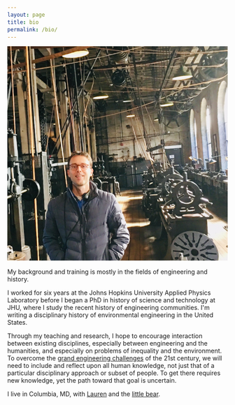 ```yaml
---
layout: page
title: bio
permalink: /bio/
---
```


![](/assets/ryan.jpg)

My background and training is mostly in the fields of engineering and history.

I worked for six years at the Johns Hopkins University Applied Physics Laboratory before I began a PhD in history of science and technology at JHU, where I study the recent history of engineering communities. I'm writing a disciplinary history of environmental engineering in the United States.

Through my teaching and research, I hope to encourage interaction between existing disciplines, especially between engineering and the humanities, and especially on problems of inequality and the environment. To overcome the [grand engineering challenges](http://www.engineeringchallenges.org/challenges.aspx) of the 21st century, we will need to include and reflect upon all human knowledge, not just that of a particular disciplinary approach or subset of people. To get there requires new knowledge, yet the path toward that goal is uncertain.

I live in Columbia, MD, with [Lauren](https://www.irismusicproject.com/team) and the [little bear](/assets/little-bear.jpg).
